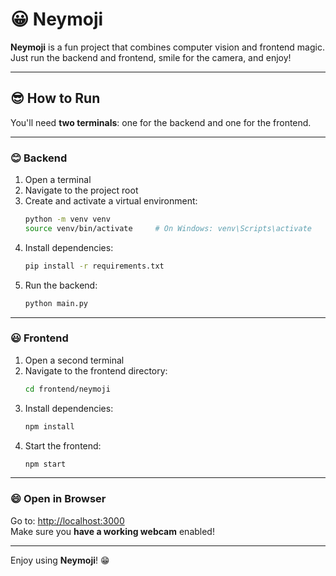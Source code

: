 # 😀 Neymoji

**Neymoji** is a fun project that combines computer vision and frontend magic. Just run the backend and frontend, smile for the camera, and enjoy!

---

## 😎 How to Run

You'll need **two terminals**: one for the backend and one for the frontend.

---

### 😊 Backend

1. Open a terminal  
2. Navigate to the project root  
3. Create and activate a virtual environment:
   ```bash
   python -m venv venv
   source venv/bin/activate     # On Windows: venv\Scripts\activate
   ```
4. Install dependencies:
   ```bash
   pip install -r requirements.txt
   ```
5. Run the backend:
   ```bash
   python main.py
   ```

---

### 😃 Frontend

1. Open a second terminal  
2. Navigate to the frontend directory:
   ```bash
   cd frontend/neymoji
   ```
3. Install dependencies:
   ```bash
   npm install
   ```
4. Start the frontend:
   ```bash
   npm start
   ```

---

### 😄 Open in Browser

Go to: [http://localhost:3000](http://localhost:3000)  
Make sure you **have a working webcam** enabled!

---

Enjoy using **Neymoji**! 😁
